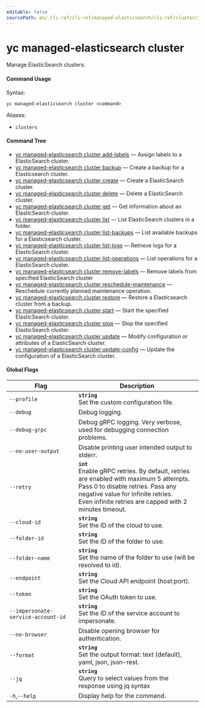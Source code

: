 ```yaml
---
editable: false
sourcePath: en/_cli-ref/cli-ref/managed-elasticsearch/cli-ref/cluster/index.md
---
```


# yc managed-elasticsearch cluster

Manage ElasticSearch clusters.

#### Command Usage

Syntax: 

`yc managed-elasticsearch cluster <command>`

Aliases: 

- `clusters`

#### Command Tree

- [yc managed-elasticsearch cluster add-labels](add-labels.md) — Assign labels to a ElasticSearch cluster.
- [yc managed-elasticsearch cluster backup](backup.md) — Create a backup for a Elasticsearch cluster.
- [yc managed-elasticsearch cluster create](create.md) — Create a ElasticSearch cluster.
- [yc managed-elasticsearch cluster delete](delete.md) — Delete a ElasticSearch cluster.
- [yc managed-elasticsearch cluster get](get.md) — Get information about an ElasticSearch cluster.
- [yc managed-elasticsearch cluster list](list.md) — List ElasticSearch clusters in a folder.
- [yc managed-elasticsearch cluster list-backups](list-backups.md) — List available backups for a Elasticsearch cluster.
- [yc managed-elasticsearch cluster list-logs](list-logs.md) — Retrieve logs for a ElasticSearch cluster.
- [yc managed-elasticsearch cluster list-operations](list-operations.md) — List operations for a ElasticSearch cluster.
- [yc managed-elasticsearch cluster remove-labels](remove-labels.md) — Remove labels from specified ElasticSearch cluster
- [yc managed-elasticsearch cluster reschedule-maintenance](reschedule-maintenance.md) — Reschedule currently planned maintenance operation.
- [yc managed-elasticsearch cluster restore](restore.md) — Restore a Elasticsearch cluster from a backup.
- [yc managed-elasticsearch cluster start](start.md) — Start the specified ElasticSearch cluster.
- [yc managed-elasticsearch cluster stop](stop.md) — Stop the specified ElasticSearch cluster.
- [yc managed-elasticsearch cluster update](update.md) — Modify configuration or attributes of a ElasticSearch cluster.
- [yc managed-elasticsearch cluster update-config](update-config.md) — Update the configuration of a ElasticSearch cluster.

#### Global Flags

| Flag | Description |
|----|----|
|`--profile`|<b>`string`</b><br/>Set the custom configuration file.|
|`--debug`|Debug logging.|
|`--debug-grpc`|Debug gRPC logging. Very verbose, used for debugging connection problems.|
|`--no-user-output`|Disable printing user intended output to stderr.|
|`--retry`|<b>`int`</b><br/>Enable gRPC retries. By default, retries are enabled with maximum 5 attempts.<br/>Pass 0 to disable retries. Pass any negative value for infinite retries.<br/>Even infinite retries are capped with 2 minutes timeout.|
|`--cloud-id`|<b>`string`</b><br/>Set the ID of the cloud to use.|
|`--folder-id`|<b>`string`</b><br/>Set the ID of the folder to use.|
|`--folder-name`|<b>`string`</b><br/>Set the name of the folder to use (will be resolved to id).|
|`--endpoint`|<b>`string`</b><br/>Set the Cloud API endpoint (host:port).|
|`--token`|<b>`string`</b><br/>Set the OAuth token to use.|
|`--impersonate-service-account-id`|<b>`string`</b><br/>Set the ID of the service account to impersonate.|
|`--no-browser`|Disable opening browser for authentication.|
|`--format`|<b>`string`</b><br/>Set the output format: text (default), yaml, json, json-rest.|
|`--jq`|<b>`string`</b><br/>Query to select values from the response using jq syntax|
|`-h`,`--help`|Display help for the command.|
